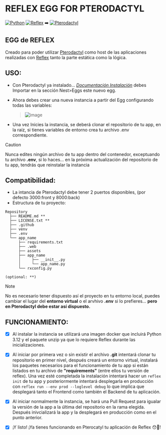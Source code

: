 # REFLEX EGG FOR PTERODACTYL
[![Python](https://img.shields.io/badge/Python-3.12-yellow?style=for-the-badge&logo=Python&logoColor=white&labelColor=101010)](https://reflex.dev)
[![Reflex](https://img.shields.io/badge/Reflex-WEB-5646ED?style=for-the-badge&logo=reflex&logoColor=white&labelColor=101010)](https://reflex.dev) ➡️
[![Pterodactyl](https://img.shields.io/badge/Pterodactyl-logic&static-blue?style=for-the-badge&logo=pterodactyl&logoColor=white&labelColor=101010)](https://pterodactyl.io/)

## EGG de REFLEX
Creado para poder utilizar [Pterodactyl](https://pterodactyl.io/) como host de las aplicaciones 
realizadas con [Reflex](https://reflex.dev/) tanto la parte estática como la lógica.

## USO:
 - Con Pterodactyl ya instalado... [*Documentación Instalación*](https://pterodactyl.io/panel/1.0/getting_started.html)
   debes Importar en la sección Nest>Eggs este nuevo egg.

 - Ahora debes crear una nueva instancia a partir del Egg configurando todas las variables:
   > ![image](https://github.com/Cocotterooo/docker-pterodactyl-reflex/assets/103317717/cef3b53a-8226-415e-b5b6-871ba74c30e4)
 - Una vez Inicies la instancia, se deberá clonar el repositorio de tu app, en la raíz, si tienes variables de entorno
   crea tu archivo .env correspondiente.
> [!CAUTION]
> Nunca edites ningún archivo de tu app dentro del contenedor, exceptuando tu archivo **.env**, si lo
> haces... en la próxima actualización del repositorio de tu app, tendrás que reinstalar la instancia

## Compatibilidad:
- La intancia de Pterodactyl debe tener 2 puertos disponibles, (por defecto 3000:front y 8000:back)
- Estructura de tu proyecto:
```
Repository
  ├── README.md **
  ├── LICENSE.txt **
  ├── .github
  ├── venv 
  ├── .env
  └── app_name
      ├── requirements.txt
      ├── .web
      ├── assets
      ├── app_name
      │     ├── __init__.py
      │     └── app_name.py
      └── rxconfig.py
      
(optional: **)
```

> [!Note]
> No es necesario tener dispuesto así el proyecto en tu entorno local, puedes cambiar el lugar del **entorno virtual**
> o el arvhivo **.env** si lo prefieres... **pero en Pterodactyl debe estar así dispuesto.**

## FUNCIONAMIENTO:
- [x] Al instalar la instancia se utilizará una imagen docker que incluirá Python 3.12 y el paquete unzip ya que lo
      requiere Reflex durante las inicializaciones.
- [x] Al iniciar por primera vez o sin existir el archivo **.git** intentará clonar tu repositorio en primer nivel, después
      creará un entorno virtual, instalará los paquetes necesarios para el funcionamiento de tu app si están listados 
      en tu archivo de **"requirements"** (entre ellos tu versión de reflex). Una vez esté completada la instalación
      intentará hacer un `reflex init` de tu app y posteriormente intentará desplegarla en producción con
      `reflex run --env prod --loglevel debug` lo que implica que desplegará tanto el Frontend como también el Backend de tu aplicación.
- [x] Al iniciar normalmente la instancia, se hará una Pull Request para igualar la versión de la app a la última del repositorio en la
      rama elegida. Después inivcializará la app y la desplegará en producción como en el punto anterior.
- [x] ¡Y listo! ¡Ya tienes funcionando en Pterocatyl tu aplicación de Reflex 😯🌟!
  
